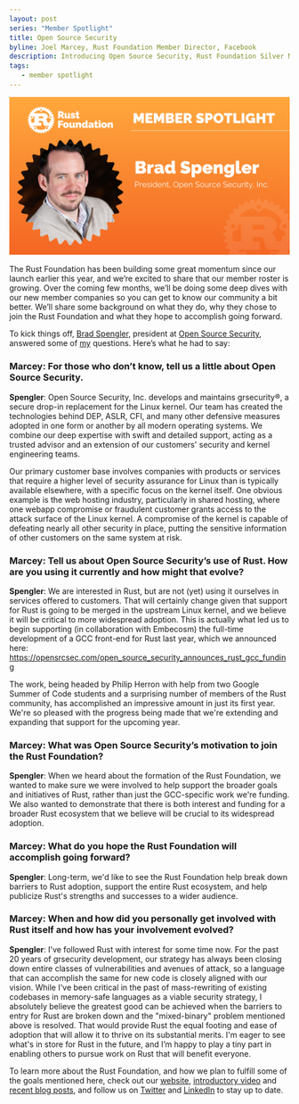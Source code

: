 ```yaml
---
layout: post
series: "Member Spotlight"
title: Open Source Security
byline: Joel Marcey, Rust Foundation Member Director, Facebook
description: Introducing Open Source Security, Rust Foundation Silver Member.
tags:
   - member spotlight
---
```


![Brad Spengler Open Source Security](/img/posts/2021-09-21-member-spotlight-open-source-security-software/member_spotlight_brad_spengler.png)

The Rust Foundation has been building some great momentum since our launch earlier this year, and we’re excited to share that our member roster is growing. Over the coming few months, we’ll be doing some deep dives with our new member companies so you can get to know our community a bit better. We’ll share some background on what they do, why they chose to join the Rust Foundation and what they hope to accomplish going forward.

To kick things off, [Brad Spengler](https://twitter.com/spendergrsec), president at [Open Source Security](https://opensrcsec.com/), answered some of [my](https://twitter.com/JoelMarcey) questions. Here’s what he had to say:

### Marcey: For those who don’t know, tell us a little about Open Source Security.

**Spengler**: Open Source Security, Inc. develops and maintains grsecurity®, a secure drop-in replacement for the Linux kernel.  Our team has created the technologies behind DEP, ASLR, CFI, and many other defensive measures adopted in one form or another by all modern operating systems. We combine our deep expertise with swift and detailed support, acting as a trusted advisor and an extension of our customers' security and kernel engineering teams.

Our primary customer base involves companies with products or services that require a higher level of security assurance for Linux than is typically available elsewhere, with a specific focus on the kernel itself. One obvious example is the web hosting industry, particularly in shared hosting, where one webapp compromise or fraudulent customer grants access to the attack surface of the Linux kernel.  A compromise of the kernel is capable of defeating nearly all other security in place, putting the sensitive information of other customers on the same system at risk.

### Marcey: Tell us about Open Source Security’s use of Rust. How are you using it currently and how might that evolve? 

**Spengler**: We are interested in Rust, but are not (yet) using it ourselves in services offered to customers.  That will certainly change given that support for Rust is going to be merged in the upstream Linux kernel, and we believe it will be critical to more widespread adoption.  This is actually what led us to begin supporting (in collaboration with Embecosm) the full-time development of a GCC front-end for Rust last year, which we announced here: https://opensrcsec.com/open_source_security_announces_rust_gcc_funding

The work, being headed by Philip Herron with help from two Google Summer of Code students and a surprising number of members of the Rust community, has accomplished an impressive amount in just its first year. We're so pleased with the progress being made that we're extending and expanding that support for the upcoming year.

### Marcey: What was Open Source Security’s motivation to join the Rust Foundation?

**Spengler**: When we heard about the formation of the Rust Foundation, we wanted to make sure we were involved to help support the broader goals and initiatives of Rust, rather than just the GCC-specific work we're funding. We also wanted to demonstrate that there is both interest and funding for a broader Rust ecosystem that we believe will be crucial to its widespread adoption.

### Marcey: What do you hope the Rust Foundation will accomplish going forward?

**Spengler**: Long-term, we'd like to see the Rust Foundation help break down barriers to Rust adoption, support the entire Rust ecosystem, and help publicize Rust's strengths and successes to a wider audience.

### Marcey: When and how did you personally get involved with Rust itself and how has your involvement evolved?

**Spengler**: I've followed Rust with interest for some time now.  For the past 20 years of grsecurity development, our strategy has always been closing down entire classes of vulnerabilities and avenues of attack, so a language that can accomplish the same for new code is closely aligned with our vision. While I've been critical in the past of mass-rewriting of existing codebases in memory-safe languages as a viable security strategy, I absolutely believe the greatest good can be achieved when the barriers to entry for Rust are broken down and the "mixed-binary" problem mentioned above is resolved. That would provide Rust the equal footing and ease of adoption that will allow it to thrive on its substantial merits. I'm eager to see what's in store for Rust in the future, and I’m happy to play a tiny part in enabling others to pursue work on Rust that will benefit everyone.

To learn more about the Rust Foundation, and how we plan to fulfill some of the goals mentioned here, check out our [website](https://foundation.rust-lang.org), [introductory video](https://www.youtube.com/watch?v=AI4lPN0BqGc) and [recent blog posts](https://foundation.rust-lang.org/posts/), and follow us on [Twitter](https://twitter.com/rust_foundation) and [LinkedIn](https://www.linkedin.com/company/rust-foundation/) to stay up to date.  
